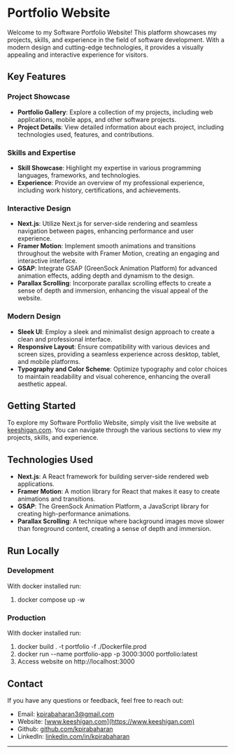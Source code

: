 # Portfolio Website

Welcome to my Software Portfolio Website! This platform showcases my projects, skills, and experience in the field of software development. With a modern design and cutting-edge technologies, it provides a visually appealing and interactive experience for visitors.

## Key Features

### Project Showcase

- **Portfolio Gallery**: Explore a collection of my projects, including web applications, mobile apps, and other software projects.
- **Project Details**: View detailed information about each project, including technologies used, features, and contributions.

### Skills and Expertise

- **Skill Showcase**: Highlight my expertise in various programming languages, frameworks, and technologies.
- **Experience**: Provide an overview of my professional experience, including work history, certifications, and achievements.

### Interactive Design

- **Next.js**: Utilize Next.js for server-side rendering and seamless navigation between pages, enhancing performance and user experience.
- **Framer Motion**: Implement smooth animations and transitions throughout the website with Framer Motion, creating an engaging and interactive interface.
- **GSAP**: Integrate GSAP (GreenSock Animation Platform) for advanced animation effects, adding depth and dynamism to the design.
- **Parallax Scrolling**: Incorporate parallax scrolling effects to create a sense of depth and immersion, enhancing the visual appeal of the website.

### Modern Design

- **Sleek UI**: Employ a sleek and minimalist design approach to create a clean and professional interface.
- **Responsive Layout**: Ensure compatibility with various devices and screen sizes, providing a seamless experience across desktop, tablet, and mobile platforms.
- **Typography and Color Scheme**: Optimize typography and color choices to maintain readability and visual coherence, enhancing the overall aesthetic appeal.

## Getting Started

To explore my Software Portfolio Website, simply visit the live website at [keeshigan.com](https://www.keeshigan.com). You can navigate through the various sections to view my projects, skills, and experience.

## Technologies Used

- **Next.js**: A React framework for building server-side rendered web applications.
- **Framer Motion**: A motion library for React that makes it easy to create animations and transitions.
- **GSAP**: The GreenSock Animation Platform, a JavaScript library for creating high-performance animations.
- **Parallax Scrolling**: A technique where background images move slower than foreground content, creating a sense of depth and immersion.

## Run Locally

### Development

With docker installed run:
1. docker compose up -w

### Production

With docker installed run:
1. docker build . -t portfolio -f ./Dockerfile.prod
2. docker run --name portfolio-app -p 3000:3000 portfolio:latest
3. Access website on http://localhost:3000

## Contact

If you have any questions or feedback, feel free to reach out:

- Email: kpirabaharan3@gmail.com
- Website: [www.keeshigan.com](https://www.keeshigan.com)
- Github: [github.com/kpirabaharan](https://github.com/kpirabaharan)
- LinkedIn: [linkedin.com/in/kpirabaharan](https://linkedin.com/in/kpirabaharan)

---

